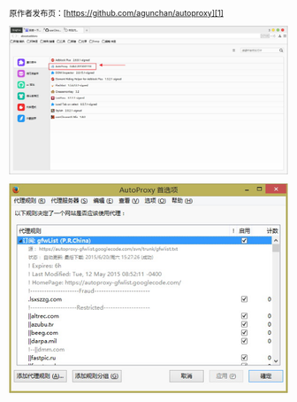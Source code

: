 原作者发布页：[https://github.com/agunchan/autoproxy][1]

![Version](img/AutoProxy-Version.jpg)

![List](img/AutoProxy-List.jpg)


[1]: https://github.com/agunchan/autoproxy
